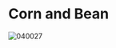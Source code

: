# Corn and Bean
![040027](https://user-images.githubusercontent.com/50277379/139856510-6edb43a2-7b58-4ff1-bc3c-51c65bf21166.jpg)
